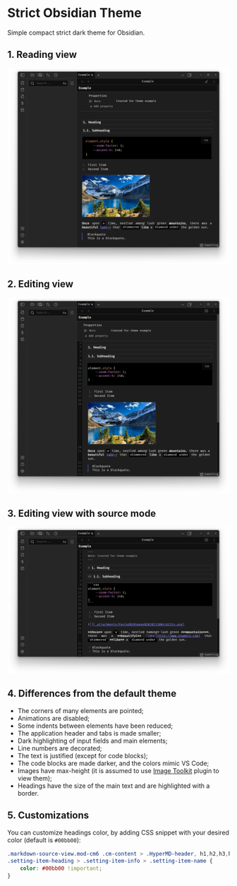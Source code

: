 # Strict Obsidian Theme

Simple compact strict dark theme for Obsidian.

## 1. Reading view

![Reading view](images/screenshot_view_mode.png)

## 2. Editing view

![Editing view](images/screenshot_edit_mode.png)

## 3. Editing view with source mode

![Editing view with source mode](images/screenshot_source_mode.png)

## 4. Differences from the default theme

- The corners of many elements are pointed;
- Animations are disabled;
- Some indents between elements have been reduced;
- The application header and tabs is made smaller;
- Dark highlighting of input fields and main elements;
- Line numbers are decorated;
- The text is justified (except for code blocks);
- The code blocks are made darker, and the colors mimic VS Code;
- Images have max-height (it is assumed to use [Image Toolkit](https://github.com/sissilab/obsidian-image-toolkit) plugin to view them);
- Headings have the size of the main text and are highlighted with a border.

## 5. Customizations

You can customize headings color, by adding CSS snippet with your desired color (default is `#00bb00`):

```css
.markdown-source-view.mod-cm6 .cm-content > .HyperMD-header, h1,h2,h3,h4,h5,h6,
.setting-item-heading > .setting-item-info > .setting-item-name {
    color: #00bb00 !important;
}
```
